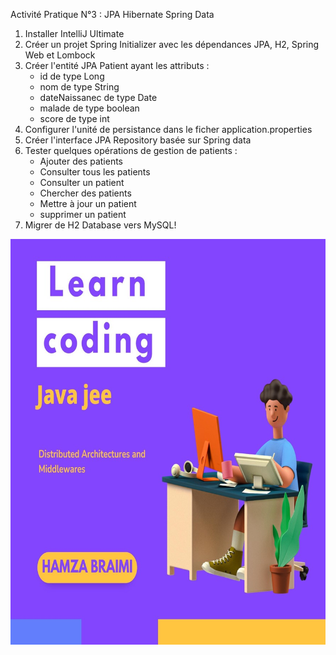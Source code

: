 Activité Pratique N°3 : JPA Hibernate Spring Data

1. Installer IntelliJ Ultimate
2. Créer un projet Spring Initializer avec les dépendances JPA, H2, Spring Web et Lombock
3. Créer l'entité JPA Patient ayant les attributs :
   - id de type Long
   - nom de type String
   - dateNaissanec de type Date
   - malade de type boolean
   - score de type int
4. Configurer l'unité de persistance dans le ficher application.properties
5. Créer l'interface JPA Repository basée sur Spring data
6. Tester quelques opérations de gestion de patients :
    - Ajouter des patients
    - Consulter tous les patients
    - Consulter un patient
    - Chercher des patients
    - Mettre à jour un patient
    - supprimer un patient
7. Migrer de H2 Database vers MySQL!
<img src="picture1.jpg"/>